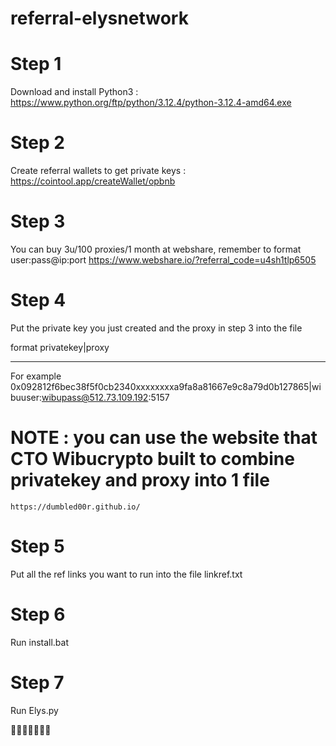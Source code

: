 # referral-elysnetwork

# Step 1
Download and install Python3 : https://www.python.org/ftp/python/3.12.4/python-3.12.4-amd64.exe

# Step 2
Create referral wallets to get private keys : https://cointool.app/createWallet/opbnb

# Step 3
You can buy 3u/100 proxies/1 month at webshare, remember to format user:pass@ip:port
https://www.webshare.io/?referral_code=u4sh1tlp6505

# Step 4 
Put the private key you just created and the proxy in step 3 into the file

format
privatekey|proxy

--------------------------------------------

For example
0x092812f6bec38f5f0cb2340xxxxxxxxa9fa8a81667e9c8a79d0b127865|wibuuser:wibupass@512.73.109.192:5157

# NOTE : you can use the website that CTO Wibucrypto built to combine privatekey and proxy into 1 file

```https://dumbled00r.github.io/```

# Step 5
Put all the ref links you want to run into the file linkref.txt

# Step 6
Run install.bat

# Step 7
Run Elys.py

💩💩💩💩💩💩💩
